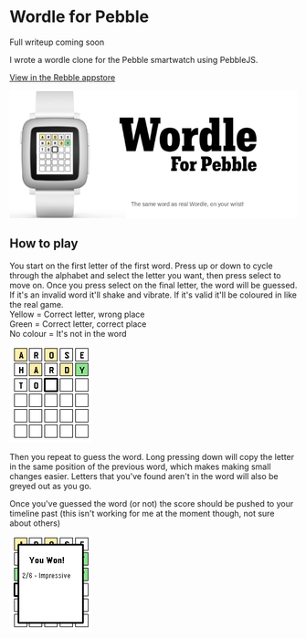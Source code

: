Wordle for Pebble
=========

Full writeup coming soon

I wrote a wordle clone for the Pebble smartwatch using PebbleJS.

[View in the Rebble appstore](https://apps.rebble.io/en_US/application/622e0e5a4a1ad20009ffd783)

![](/store_images/banner.png)

## How to play

You start on the first letter of the first word. Press up or down to cycle through the alphabet and select the letter you want, then press select to move on.
Once you press select on the final letter, the word will be guessed. 
If it's an invalid word it'll shake and vibrate. If it's valid it'll be coloured in like the real game.   
Yellow = Correct letter, wrong place   
Green = Correct letter, correct place   
No colour = It's not in the word   

![](/store_images/pebble_screenshot_2022-03-12_19-19-32.png)

Then you repeat to guess the word. Long pressing down will copy the letter in the same position of the previous word, which makes making small changes easier.
Letters that you've found aren't in the word will also be greyed out as you go.

Once you've guessed the word (or not) the score should be pushed to your timeline past (this isn't working for me at the moment though, not sure about others)

![](/store_images/pebble_screenshot_2022-03-12_19-19-44.png)




